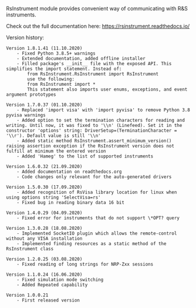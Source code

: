 RsInstrument module provides convenient way of communicating with R&S instruments.

Check out the full documentation here: https://rsinstrument.readthedocs.io/

Version history:

	Version 1.8.1.41 (11.10.2020)
	    - Fixed Python 3.8.5+ warnings
	    - Extended documentation, added offline installer
	    - Filled package's __init__ file with the exposed API. This simplifies the import statement. Instead of:
            from RsInstrument.RsInstrument import RsInstrument
            use the following:
            from RsInstrument import *
            This statement also imports user enums, exceptions, and event argument prototypes
	
	Version 1.7.0.37 (01.10.2020)
		- Replaced 'import visa' with 'import pyvisa' to remove Python 3.8 pyvisa warnings
		- Added option to set the termination characters for reading and writing. Until now, it was fixed to '\\n' (Linefeed). Set it in the constructor 'options' string: DriverSetup=(TerminationCharacter = '\\r'). Default value is still '\\n'
		- Added static method RsInstrument.assert_minimum_version() raising assertion exception if the RsInstrument version does not fulfill at minimum the entered version
		- Added 'Hameg' to the list of supported instruments

	Version 1.6.0.32 (21.09.2020)
		- Added documentation on readthedocs.org
		- Code changes only relevant for the auto-generated drivers

	Version 1.5.0.30 (17.09.2020)
		- Added recognition of RsVisa library location for linux when using options string 'SelectVisa=rs'
		- Fixed bug in reading binary data 16 bit

	Version 1.4.0.29 (04.09.2020)
		- Fixed error for instruments that do not support \*OPT? query

	Version 1.3.0.28 (18.08.2020)
		- Implemented SocketIO plugin which allows the remote-control without any VISA installation
		- Implemented finding resources as a static method of the RsInstrument class

	Version 1.2.0.25 (03.08.2020)
		- Fixed reading of long strings for NRP-Zxx sessions

	Version 1.1.0.24 (16.06.2020)
		- Fixed simulation mode switching
		- Added Repeated capability

	Version 1.0.0.21
		- First released version